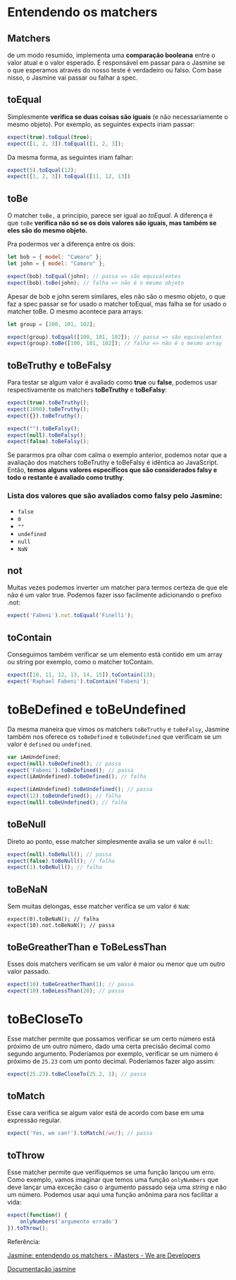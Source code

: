 # Entendendo os matchers

## Matchers

de um modo resumido, implementa uma **comparação booleana** entre o valor atual e o valor esperado. É responsável em passar para o Jasmine se o que esperamos através do nosso teste é verdadeiro ou falso. Com base nisso, o Jasmine vai passar ou falhar a spec.

## toEqual

Simplesmente **verifica se duas coisas são iguais** (e não necessariamente o mesmo objeto). Por exemplo, as seguintes expects iriam passar:

```jsx
expect(true).toEqual(true);
expect([1, 2, 3]).toEqual([1, 2, 3]);
```

Da mesma forma, as seguintes iriam falhar:

```jsx
expect(5).toEqual(12);
expect([1, 2, 3]).toEqual([11, 12, 13])
```

## toBe

O matcher `toBe,` a princípio, parece ser igual ao *toEqual*. A diferença é que `toBe` **verifica não só se os dois valores são iguais, mas também se eles são do mesmo objeto.**

Pra podermos ver a diferença entre os dois:

```jsx
let bob = { model: "Camaro" };
let john = { model: "Camaro" };

expect(bob).toEqual(john); // passa => são equivalentes
expect(bob).toBe(john); // falha => não é o mesmo objeto
```

Apesar de bob e john serem similares, eles não são o mesmo objeto, o que faz a spec passar se for usado o matcher toEqual, mas falha se for usado o matcher toBe. O mesmo acontece para arrays:

```jsx
let group = [100, 101, 102];

expect(group).toEqual([100, 101, 102]); // passa => são equivalentes
expect(group).toBe([100, 101, 102]); // falha => não é o mesmo array
```

## toBeTruthy e toBeFalsy

Para testar se algum valor é avaliado como **true** ou **false**, podemos usar respectivamente os matchers **toBeTruthy** e **toBeFalsy**:

```jsx
expect(true).toBeTruthy();
expect(1000).toBeTruthy();
expect({}).toBeTruthy();

expect("").toBeFalsy();
expect(null).toBeFalsy();
expect(false).toBeFalsy();
```

Se pararmos pra olhar com calma o exemplo anterior, podemos notar que a avaliação dos matchers toBeTruthy e toBeFalsy é idêntica ao JavaScript. Então, **temos alguns valores específicos que são considerados falsy e todo o restante é avaliado como truthy**. 

### Lista dos valores que são avaliados como falsy pelo Jasmine:

- `false`
- `0`
- `""`
- `undefined`
- `null`
- `NaN`

## not

Muitas vezes podemos inverter um matcher para termos certeza de que ele não é um valor true. Podemos fazer isso facilmente adicionando o prefixo .not:

```jsx
expect('Fabeni').not.toEqual('Finelli');
```

## toContain

Conseguimos também verificar se um elemento está contido em um array ou string por exemplo, como o matcher toContain.

```jsx
expect([10, 11, 12, 13, 14, 15]).toContain(13);
expect('Raphael Fabeni').toContain('Fabeni');
```

# toBeDefined e toBeUndefined

Da mesma maneira que vimos os matchers `toBeTruthy` e `toBeFalsy`, Jasmine também nos oferece os `toBeDefined` e `toBeUndefined` que verificam se um valor é `defined` ou `undefined`.

```jsx
var iAmUndefined;
expect(null).toBeDefined(); // passa
expect('Fabeni').toBeDefined(); // passa
expect(iAmUndefined).toBeDefined(); // falha

expect(iAmUndefined).toBeUndefined(); // passa
expect(12).toBeUndefined(); // falha
expect(null).toBeUndefined(); // falha
```

## toBeNull

Direto ao ponto, esse matcher simplesmente avalia se um valor é `null`:

```jsx
expect(null).toBeNull(); // passa
expect(false).toBeNull(); // falha
expect(1).toBeNull(); // falha
```

## toBeNaN

Sem muitas delongas, esse matcher verifica se um valor é `NaN`:

```
expect(0).toBeNaN(); // falha
expect(10).not.toBeNaN(); // passa
```

## toBeGreatherThan e ToBeLessThan

Esses dois matchers verificam se um valor é maior ou menor que um outro valor passado.

```jsx
expect(10).toBeGreatherThan(1); // passa
expect(10).toBeLessThan(20); // passa
```

# toBeCloseTo

Esse matcher permite que possamos verificar se um certo número está próximo de um outro número, dado uma certa precisão decimal como segundo argumento. Poderíamos por exemplo, verificar se um número é próximo de `25.23` com um ponto decimal. Poderíamos fazer algo assim:

```jsx
expect(25.23).toBeCloseTo(25.2, 1); // passa
```

## toMatch

Esse cara verifica se algum valor está de acordo com base em uma expressão regular.

```jsx
expect('Yes, we can!').toMatch(/we/); // passa
```

## toThrow

Esse matcher permite que verifiquemos se uma função lançou um erro. Como exemplo, vamos imaginar que temos uma função `onlyNumbers` que deve lançar uma exceção caso o argumento passado seja uma *string* e não um número. Podemos usar aqui uma função anônima para nos facilitar a vida:

```jsx
expect(function() {
    onlyNumbers('argumento errado')
}).toThrow();
```

Referência:

[Jasmine: entendendo os matchers - iMasters - We are Developers](https://imasters.com.br/front-end/jasmine-entendendo-os-matchers)

[Documentação jasmine](https://jasmine.github.io/api/edge/matchers)